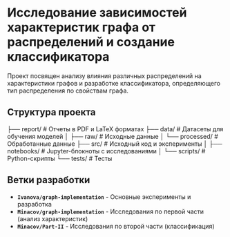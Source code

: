 # Исследование зависимостей характеристик графа от распределений и создание классификатора

Проект посвящен анализу влияния различных распределений на характеристики графов и разработке классификатора, определяющего тип распределения по свойствам графа.

## Структура проекта
├── report/ # Отчеты в PDF и LaTeX форматах
├── data/ # Датасеты для обучения моделей
│ ├── raw/ # Исходные данные
│ └── processed/ # Обработанные данные
├── src/ # Исходный код и эксперименты
│ ├── notebooks/ # Jupyter-блокноты с исследованиями
│ └── scripts/ # Python-скрипты
└── tests/ # Тесты

## Ветки разработки

- **`Ivanova/graph-implementation`** - Основные эксперименты и разработка
- **`Minacov/graph-implementation`** - Исследования по первой части (анализ характеристик)
- **`Minacov/Part-II`** - Исследования по второй части (классификация)

